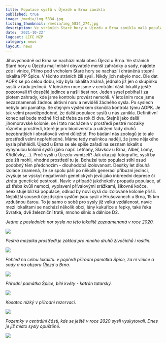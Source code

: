 ```yaml
---
title: Populace syslů v Újezdě u Brna zanikla
published: true
image: /media/img_5834.jpg
listing_thumbnail: /media/img_5834_274.jpg
description: Ve stráních Staré hory u Újezdu u Brna zanikla malá populace syslů.
date: '2021-10-22'
logoset: LIFE MZP
category: news
layout: news
---
```



Jihovýchodně od Brna se nachází malá obec Újezd u Brna. Ve stráních Staré hory u Újezdu mají místní obyvatelé menší zahrádky a sady, najdete zde i vinice. Přímo pod vrcholem Staré hory se nachází i chráněná stepní lokalita PP Špice. V těchto stráních žili sysli. Nikdy jich nebylo moc. Dle dat AOPK se po celou dobu, kdy byla lokalita známá, jednalo již jen o skupinku syslů v řádu jedinců. V loňském roce jsme v centrální části lokality ještě pozorovali tři dospělé jedince a našli šest nor. Jeden sysel pobíhal i za plotem zahrady, kde jsme kontrolu provést nemohli. V letošním roce jsme nezaznamenali žádnou aktivní noru a neviděli žádného sysla. Po syslech nebylo ani památky. Se stejným výsledkem skončila kontrola týmu AOPK. Je tak velmi pravděpodobné, že další populace syslů u nás zanikla. Definitivní konec asi bude možné říci až třeba za rok či dva. Stejně jako další jihomoravské kolonie, se i tato nacházela v prostředí pestré mozaiky různého prostředí, které je pro biodiversitu a udržení řady druhů bezobratlých i obratlovců velmi důležité. Pro bádání nás zoologů je to ale prostředí velmi nepřehledné. Máme tedy malinkou naději, že jsme nějakého sysla přehlédli. Újezd u Brna se ale spíše zařadí na seznam lokalit s vyhynulou kolonií syslů (jako např. Letňany, Slavkov u Brna, Albeř, Lomy, Křidlůvky, ..). Proč sysli u Újezdu vymizeli? Jak ukazují fotografie, sysli by zde žít mohli, vhodné prostředí tu je. Bohužel tuto populaci stihl osud podobný těm předchozím - dlouhodobá izolovanost. Desítky let dlouhá izolace znamená, že se spolu páří po několik generací příbuzní jedinci, zvyšuje se výskyt negativních genetických jevů jako inbreední deprese či ztráta genetické pestrosti. Navíc v případě jakéhokoliv propadu populace, ať už třeba kvůli nemoci, vyplavení přívalovými srážkami, šikovné kočce, neexistuje blízká populace, odkud by noví sysli do izolované kolonie přišli. Nejbližší sousedi újezdským syslům jsou sysli v Hrušovanech u Brna, 15 km vzdušnou čarou. To je samo o sobě pro sysly již velká vzdálenost, navíc mezi lokalitami se nachází několik obcí, lány kukuřice a řepky, také řeka Svratka, dvě železniční tratě, mnoho silnic a dálnice D2.

_Jedna z posledních nor sysla na této lokalitě zaznamenaná v roce 2020._ 

![](/media/img_5806.jpg)

_Pestrá mozaika prostředí je základ pro mnoho druhů živočichů i rostlin._

![](/media/img_5822.jpg)

_Pohled na celou lokalitu: v popředí přírodní památka Špice, za ní vinice a sady a na obzoru Újezd u Brna._

![](/media/img_5887.jpg)

_Přírodní památka Špice, bílé květy - katrán tatarský._

![](/media/img_5880.jpg)

_Kosatec nízký v přírodní rezervaci._

![](/media/img_5870.jpg)

_Pozemky v centrální části, kde se ještě v roce 2020 sysli vyskytovali. Dnes je již místo sysly opuštěné._

![](/media/img_5910.jpg)

